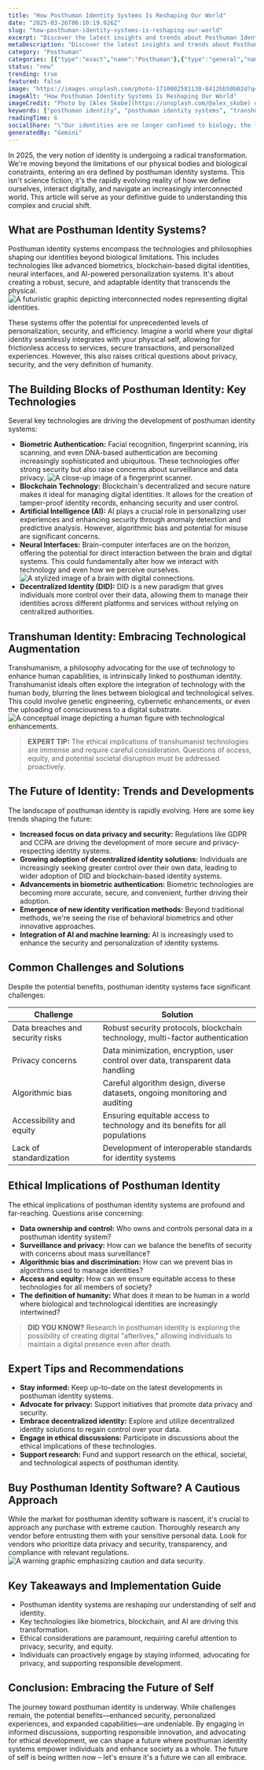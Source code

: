 ```yaml
---
title: "How Posthuman Identity Systems Is Reshaping Our World"
date: "2025-03-26T06:10:19.926Z"
slug: "how-posthuman-identity-systems-is-reshaping-our-world"
excerpt: "Discover the latest insights and trends about Posthuman Identity Systems. This comprehensive guide covers everything you need to know about Posthuman Identity Systems in 2025."
metaDescription: "Discover the latest insights and trends about Posthuman Identity Systems. This comprehensive guide covers everything you need to know about Posthuman Ident..."
category: "Posthuman"
categories: [{"type":"exact","name":"Posthuman"},{"type":"general","name":"Cybernetics"},{"type":"medium","name":"Artificial Intelligence"},{"type":"specific","name":"Neural Networks"},{"type":"niche","name":"Deep Learning"}]
status: "new"
trending: true
featured: false
image: "https://images.unsplash.com/photo-1710002581130-8412bb50b02d?q=85&w=1200&fit=max&fm=webp&auto=compress"
imageAlt: "How Posthuman Identity Systems Is Reshaping Our World"
imageCredit: "Photo by [Alex Skobe](https://unsplash.com/@alex_skobe) on Unsplash"
keywords: ["posthuman identity", "posthuman identity systems", "transhuman identity", "digital identity future", "future of identity", "posthumanism and identity", "secure posthuman identity systems", "buy posthuman identity software", "posthuman identity research", "ethical implications posthuman identity"]
readingTime: 6
socialShare: "\"Our identities are no longer confined to biology; the future of self is being written in code, raising profound ethical questions about control, privacy, and what it truly means to be human.\""
generatedBy: "Gemini"
---
```




In 2025, the very notion of identity is undergoing a radical transformation.  We're moving beyond the limitations of our physical bodies and biological constraints, entering an era defined by posthuman identity systems.  This isn't science fiction; it's the rapidly evolving reality of how we define ourselves, interact digitally, and navigate an increasingly interconnected world. This article will serve as your definitive guide to understanding this complex and crucial shift.

## What are Posthuman Identity Systems?

Posthuman identity systems encompass the technologies and philosophies shaping our identities beyond biological limitations.  This includes technologies like advanced biometrics, blockchain-based digital identities, neural interfaces, and AI-powered personalization systems.  It's about creating a robust, secure, and adaptable identity that transcends the physical. ![A futuristic graphic depicting interconnected nodes representing digital identities.](https://images.unsplash.com/photo-1741759055688-4e9e9677736b?q=85&w=1200&fit=max&fm=webp&auto=compress)

These systems offer the potential for unprecedented levels of personalization, security, and efficiency. Imagine a world where your digital identity seamlessly integrates with your physical self, allowing for frictionless access to services, secure transactions, and personalized experiences.  However, this also raises critical questions about privacy, security, and the very definition of humanity.

## The Building Blocks of Posthuman Identity: Key Technologies

Several key technologies are driving the development of posthuman identity systems:

* **Biometric Authentication:**  Facial recognition, fingerprint scanning, iris scanning, and even DNA-based authentication are becoming increasingly sophisticated and ubiquitous.  These technologies offer strong security but also raise concerns about surveillance and data privacy.  ![A close-up image of a fingerprint scanner.](https://images.unsplash.com/photo-1624969862644-791f3dc98927?q=85&w=1200&fit=max&fm=webp&auto=compress)
* **Blockchain Technology:** Blockchain's decentralized and secure nature makes it ideal for managing digital identities.  It allows for the creation of tamper-proof identity records, enhancing security and user control.
* **Artificial Intelligence (AI):** AI plays a crucial role in personalizing user experiences and enhancing security through anomaly detection and predictive analysis.  However, algorithmic bias and potential for misuse are significant concerns.
* **Neural Interfaces:**  Brain-computer interfaces are on the horizon, offering the potential for direct interaction between the brain and digital systems.  This could fundamentally alter how we interact with technology and even how we perceive ourselves.  ![A stylized image of a brain with digital connections.](https://images.unsplash.com/photo-1710002581130-8412bb50b02d?q=85&w=1200&fit=max&fm=webp&auto=compress)
* **Decentralized Identity (DID):**  DID is a new paradigm that gives individuals more control over their data, allowing them to manage their identities across different platforms and services without relying on centralized authorities.

## Transhuman Identity: Embracing Technological Augmentation

Transhumanism, a philosophy advocating for the use of technology to enhance human capabilities, is intrinsically linked to posthuman identity.  Transhumanist ideals often explore the integration of technology with the human body, blurring the lines between biological and technological selves.  This could involve genetic engineering, cybernetic enhancements, or even the uploading of consciousness to a digital substrate. ![A conceptual image depicting a human figure with technological enhancements.](https://images.unsplash.com/photo-1689535090070-647b1b194631?q=85&w=1200&fit=max&fm=webp&auto=compress)

> **EXPERT TIP:**  The ethical implications of transhumanist technologies are immense and require careful consideration.  Questions of access, equity, and potential societal disruption must be addressed proactively.

## The Future of Identity: Trends and Developments

The landscape of posthuman identity is rapidly evolving.  Here are some key trends shaping the future:

* **Increased focus on data privacy and security:**  Regulations like GDPR and CCPA are driving the development of more secure and privacy-respecting identity systems.
* **Growing adoption of decentralized identity solutions:**  Individuals are increasingly seeking greater control over their own data, leading to wider adoption of DID and blockchain-based identity systems.
* **Advancements in biometric authentication:**  Biometric technologies are becoming more accurate, secure, and convenient, further driving their adoption.
* **Emergence of new identity verification methods:**  Beyond traditional methods, we're seeing the rise of behavioral biometrics and other innovative approaches.
* **Integration of AI and machine learning:**  AI is increasingly used to enhance the security and personalization of identity systems.

## Common Challenges and Solutions

Despite the potential benefits, posthuman identity systems face significant challenges:

| Challenge                     | Solution                                                                        |
|------------------------------|--------------------------------------------------------------------------------|
| Data breaches and security risks | Robust security protocols, blockchain technology, multi-factor authentication     |
| Privacy concerns             | Data minimization, encryption, user control over data, transparent data handling |
| Algorithmic bias             | Careful algorithm design, diverse datasets, ongoing monitoring and auditing       |
| Accessibility and equity      | Ensuring equitable access to technology and its benefits for all populations     |
| Lack of standardization       | Development of interoperable standards for identity systems                         |

##  Ethical Implications of Posthuman Identity

The ethical implications of posthuman identity systems are profound and far-reaching.  Questions arise concerning:

* **Data ownership and control:** Who owns and controls personal data in a posthuman identity system?
* **Surveillance and privacy:** How can we balance the benefits of security with concerns about mass surveillance?
* **Algorithmic bias and discrimination:** How can we prevent bias in algorithms used to manage identities?
* **Access and equity:** How can we ensure equitable access to these technologies for all members of society?
* **The definition of humanity:** What does it mean to be human in a world where biological and technological identities are increasingly intertwined?

> **DID YOU KNOW?**  Research in posthuman identity is exploring the possibility of creating digital "afterlives," allowing individuals to maintain a digital presence even after death.

## Expert Tips and Recommendations

* **Stay informed:** Keep up-to-date on the latest developments in posthuman identity systems.
* **Advocate for privacy:** Support initiatives that promote data privacy and security.
* **Embrace decentralized identity:** Explore and utilize decentralized identity solutions to regain control over your data.
* **Engage in ethical discussions:** Participate in discussions about the ethical implications of these technologies.
* **Support research:**  Fund and support research on the ethical, societal, and technological aspects of posthuman identity.

##  Buy Posthuman Identity Software?  A Cautious Approach

While the market for posthuman identity software is nascent, it's crucial to approach any purchase with extreme caution.  Thoroughly research any vendor before entrusting them with your sensitive personal data.  Look for vendors who prioritize data privacy and security, transparency, and compliance with relevant regulations.  ![A warning graphic emphasizing caution and data security.](https://images.unsplash.com/photo-1606628703404-cded8e7aa98f?q=85&w=1200&fit=max&fm=webp&auto=compress)

## Key Takeaways and Implementation Guide

* Posthuman identity systems are reshaping our understanding of self and identity.
* Key technologies like biometrics, blockchain, and AI are driving this transformation.
* Ethical considerations are paramount, requiring careful attention to privacy, security, and equity.
* Individuals can proactively engage by staying informed, advocating for privacy, and supporting responsible development.

## Conclusion: Embracing the Future of Self

The journey toward posthuman identity is underway. While challenges remain, the potential benefits—enhanced security, personalized experiences, and expanded capabilities—are undeniable. By engaging in informed discussions, supporting responsible innovation, and advocating for ethical development, we can shape a future where posthuman identity systems empower individuals and enhance society as a whole.  The future of self is being written now – let's ensure it's a future we can all embrace.
